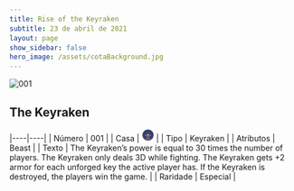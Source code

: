 ```yaml
---
title: Rise of the Keyraken
subtitle: 23 de abril de 2021
layout: page
show_sidebar: false
hero_image: /assets/cotaBackground.jpg
---
```


![001](https://cards-keyforge.s3.eu-north-1.amazonaws.com/media/en/rotk/001.png)

## The Keyraken

|----|----|
| Número | 001 |
| Casa | ![Keyraken](https://raw.githubusercontent.com/cardsofkeyforge/cardsofkeyforge.github.io/master/rotk/keyraken.png "Keyraken") |
| Tipo | Keyraken |
| Atributos | Beast |
| Texto | The Keyraken’s power is equal to 30 times the number  of players. The Keyraken only deals 3D while fighting. The Keyraken gets +2 armor for each unforged key the  active player has. If the Keyraken is destroyed, the players win  the game. |
| Raridade | Especial |
